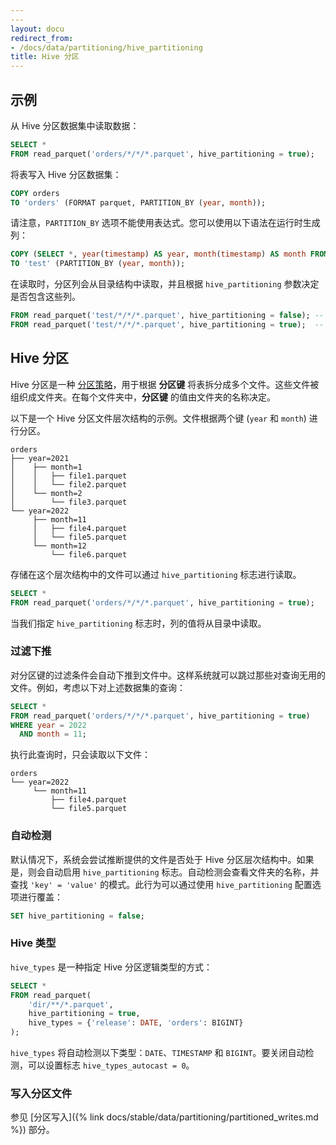 ```yaml
---
---
layout: docu
redirect_from:
- /docs/data/partitioning/hive_partitioning
title: Hive 分区
---
```


## 示例

从 Hive 分区数据集中读取数据：

```sql
SELECT *
FROM read_parquet('orders/*/*/*.parquet', hive_partitioning = true);
```

将表写入 Hive 分区数据集：

```sql
COPY orders
TO 'orders' (FORMAT parquet, PARTITION_BY (year, month));
```

请注意，`PARTITION_BY` 选项不能使用表达式。您可以使用以下语法在运行时生成列：

```sql
COPY (SELECT *, year(timestamp) AS year, month(timestamp) AS month FROM services)
TO 'test' (PARTITION_BY (year, month));
```

在读取时，分区列会从目录结构中读取，并且根据 `hive_partitioning` 参数决定是否包含这些列。

```sql
FROM read_parquet('test/*/*/*.parquet', hive_partitioning = false); -- 不包含 year, month 列
FROM read_parquet('test/*/*/*.parquet', hive_partitioning = true);  -- 包含 year, month 分区列
```

## Hive 分区

Hive 分区是一种 [分区策略](https://en.wikipedia.org/wiki/Partition_(database))，用于根据 **分区键** 将表拆分成多个文件。这些文件被组织成文件夹。在每个文件夹中，**分区键** 的值由文件夹的名称决定。

以下是一个 Hive 分区文件层次结构的示例。文件根据两个键 (`year` 和 `month`) 进行分区。

```text
orders
├── year=2021
│    ├── month=1
│    │   ├── file1.parquet
│    │   └── file2.parquet
│    └── month=2
│        └── file3.parquet
└── year=2022
     ├── month=11
     │   ├── file4.parquet
     │   └── file5.parquet
     └── month=12
         └── file6.parquet
```

存储在这个层次结构中的文件可以通过 `hive_partitioning` 标志进行读取。

```sql
SELECT *
FROM read_parquet('orders/*/*/*.parquet', hive_partitioning = true);
```

当我们指定 `hive_partitioning` 标志时，列的值将从目录中读取。

### 过滤下推

对分区键的过滤条件会自动下推到文件中。这样系统就可以跳过那些对查询无用的文件。例如，考虑以下对上述数据集的查询：

```sql
SELECT *
FROM read_parquet('orders/*/*/*.parquet', hive_partitioning = true)
WHERE year = 2022
  AND month = 11;
```

执行此查询时，只会读取以下文件：

```text
orders
└── year=2022
     └── month=11
         ├── file4.parquet
         └── file5.parquet
```

### 自动检测

默认情况下，系统会尝试推断提供的文件是否处于 Hive 分区层次结构中。如果是，则会自动启用 `hive_partitioning` 标志。自动检测会查看文件夹的名称，并查找 `'key' = 'value'` 的模式。此行为可以通过使用 `hive_partitioning` 配置选项进行覆盖：

```sql
SET hive_partitioning = false;
```

### Hive 类型

`hive_types` 是一种指定 Hive 分区逻辑类型的方式：

```sql
SELECT *
FROM read_parquet(
    'dir/**/*.parquet',
    hive_partitioning = true,
    hive_types = {'release': DATE, 'orders': BIGINT}
);
```

`hive_types` 将自动检测以下类型：`DATE`、`TIMESTAMP` 和 `BIGINT`。要关闭自动检测，可以设置标志 `hive_types_autocast = 0`。

### 写入分区文件

参见 [分区写入]({% link docs/stable/data/partitioning/partitioned_writes.md %}) 部分。
